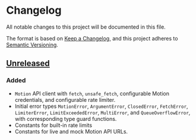 # Changelog

All notable changes to this project will be documented in this file.

The format is based on [Keep a Changelog](https://keepachangelog.com/en/1.1.0/),
and this project adheres to [Semantic Versioning](https://semver.org/spec/v2.0.0.html).

## [Unreleased]

### Added

- `Motion` API client with `fetch`, `unsafe_fetch`, configurable Motion
  credentials, and configurable rate limiter.
- Initial error types `MotionError`, `ArgumentError`, `ClosedError`,
  `FetchError`, `LimiterError`, `LimitExceededError`, `MultiError`, and
  `QueueOverflowError`, with corresponding type guard functions.
- Constants for built-in rate limits
- Constants for live and mock Motion API URLs.

[unreleased]: https://github.com/dmurvihill/motion-sdk/tree/main/
